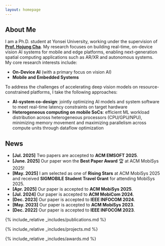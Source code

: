 ```yaml
---
layout: homepage
---
```


## About Me

I am a Ph.D. student at Yonsei University, working under the supervision of <u><strong><a href="https://mobed.yonsei.ac.kr/">Prof. Hojung Cha</a></strong></u>. My research focuses on building real-time, on-device vision AI systems for mobile and edge platforms, enabling next-generation spatial computing applications such as AR/XR and autonomous systems. My core research interests include:

- **On-Device AI** (with a primary focus on vision AI)
- **Mobile and Embedded Systems**

To address the challenges of accelerating deep vision models on resource-constrained platforms, I take the following approaches:

- **AI-system co-design**: jointly optimizing AI models and system software to meet real-time latency constraints on target hardware
- **Heterogeneous computing on mobile SoCs**: efficient ML workload distribution across heterogeneous processors (CPU/GPU/NPU), minimizing memory movement and maximizing parallelism across compute units through dataflow optimization

## News

- **[Jul. 2025]** Two papers are accepted to **ACM EMSOFT 2025**.
- **[June. 2025]** Our paper won the **Best Paper Award** 🏆 at ACM MobiSys 2025!
- **[May. 2025]** I am selected as one of **Rising Stars** at ACM MobiSys 2025 and received **SIGMOBILE Student Travel Grant** for attending MobiSys 2025.
- **[Apr. 2025]** Our paper is accepted to **ACM MobiSys 2025**.
- **[Jul. 2024]** Our paper is accepted to **ACM MobiCom 2024**.
- **[Dec. 2023]** Our paper is accepted to **IEEE INFOCOM 2024**.
- **[May. 2023]** Our paper is accepted to **ACM MobiSys 2023**.
- **[Dec. 2022]** Our paper is accepted to **IEEE INFOCOM 2023**.

{% include_relative _includes/publications.md %}

{% include_relative _includes/projects.md %}

{% include_relative _includes/awards.md %}